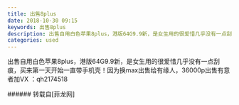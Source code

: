 ```yaml
---
title: 出售8plus
date: 2018-10-30 09:15
keywords: 出售8plus
description: 出售自用白色苹果8plus，港版64G9.9新，是女生用的很爱惜几乎没有一点刮痕，买来第一天开始一直带手机壳！因为换max出售给有缘人，36000p出售有意者加VX ：qh2174518
categories: used
---
```

<td class="t_f" id="postmessage_2188197">

出售自用白色苹果8plus，港版64G9.9新，是女生用的很爱惜几乎没有一点刮痕，买来第一天开始一直带手机壳！因为换max出售给有缘人，36000p出售有意者加VX ：qh2174518<br/>
</td>
###### 转载自[菲龙网]